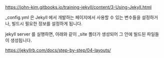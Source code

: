 https://john-kim.gitbooks.io/training-jekyll/content/3-Using-Jekyll.html

_config.yml 은 Jekyll 에서 개발하는 페이지에서 사용할 수 있는 변수들을 설정하거나, 빌드시 필요한 정보를 설정하게 됩니다.


jekyll server 를 실행하면, 아래와 같이 _site 폴더가 생성되어 그 안에 빌드된 파일들이 생성됩니다.

https://jekyllrb.com/docs/step-by-step/04-layouts/